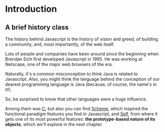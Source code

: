 # Introduction

## A brief history class

<!---
    TODO: Introduce the history of Javascript, from the creation to the language,
    until today.

    Emphasize the nuances of the history, and focus on the history of JS being
    a history related to the history of the web, of visionaries and dreamers, all
    of them wanting to push the limits of web technologies, the future of
    the Internet itself, and beyond.
-->

The history behind Javascript is the history of vision and greed, of building a
community, and, most importantly, of the web itself.

Lots of people and companies have been around since the beginning when Brendan
Eich first developed Javascript in 1995. He was working at Netscape, one of the
major web browsers of the era.

Naturally, it's a common misconception to think Java is related to Javascript.
Also, you might think the language behind the conception of our dearest
programming language is Java (because, of course, the name's in it!).

So, be surprised to know that other languages were a huge influence.

Among them was [C](https://en.wikipedia.org/wiki/The_C_Programming_Language);
but also you can find [Scheme](https://en.wikipedia.org/wiki/Scheme), which
inspired the functional paradigm features you find in Javascript, and
[Self](https://en.wikipedia.org/wiki/Self), from where it gets one of its most
powerful features: **the prototype-based nature of its objects**, which we'll
explore in the next chapter.

